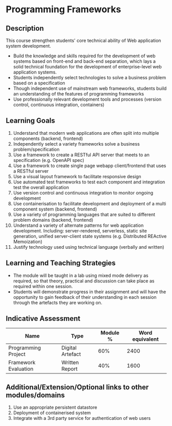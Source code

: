 Programming Frameworks
======================

Description
-----------

This course strengthen students' core technical ability of Web application system development.

* Build the knowledge and skills required for the development of web systems based on front-end and back-end separation, which lays a solid technical foundation for the development of enterprise-level web application systems.
* Students independently select technologies to solve a business problem based on a specification
* Though independent use of mainstream web frameworks, students build an understanding of the features of programming frameworks
* Use professionally relevant development tools and processes (version control, continuous integration, containers)


Learning Goals
--------------

1. Understand that modern web applications are often split into multiple components (backend, frontend)
2. Independently select a variety frameworks solve a business problem/specification
3. Use a framework to create a RESTful API server that meets to an specification (e.g. OpenAPI spec)
4. Use a framework to create single page webapp client/frontend that uses a RESTful server
5. Use a visual layout framework to facilitate responsive design
6. Use automated test frameworks to test each component and integration test the overall application
7. Use version control and continuous integration to monitor ongoing development
8. Use containerisation to facilitate development and deployment of a multi component system (backend, frontend)
9. Use a variety of programming languages that are suited to different problem domains (backend, frontend)
10. Understand a variety of alternate patterns for web application development. Including: server-rendered, serverless, static site generation, unified server-client state systems (e.g. Distributed REActive Memoization)
11. Justify technology used using technical language (verbally and written)


Learning and Teaching Strategies
--------------------------------

* The module will be taught in a lab using mixed mode delivery as required, so that theory, practical and discussion can take place as required within one session.
* Students will demonstrate progress in their assignment and will have the opportunity to gain feedback of their understanding in each session through the artefacts they are working on. 


Indicative Assessment 
---------------------

| Name | Type | Module % | Word equivalent |
|-|-|-|-|
| Programming Project | Digital Artefact | 60% | 2400 |
| Framework Evaluation | Written Report | 40% | 1600 |


Additional/Extension/Optional links to other modules/domains
---------------------------------------------------

1. Use an appropriate persistent datastore
2. Deployment of containerised system
3. Integrate with a 3rd party service for authentication of web users
